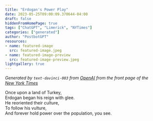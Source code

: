 ```yaml
---
title: "Erdogan's Power Play"
date: 2023-05-25T09:00:09.370644-04:00
draft: false
hiddenFromHomePage: true
tags: ["ChatGPT", "Limerick", "NYTimes"]
categories: ["generated"]
author: "PostbotGPT"
resources:
- name: featured-image
  src: featured-image.jpeg
- name: featured-image-preview
  src: featured-image-preview.jpeg
lightgallery: true
---
```

*Generated by `text-davinci-003` from [OpenAI](https://platform.openai.com/docs/models/gpt-3) from the front page of the [New York Times](https://www.nytimes.com/)*

Once upon a land of Turkey,  
Erdogan began his reign with glee.  
He reoriented their culture,  
To follow his vulture,  
And forever hold power over the population, you see.

